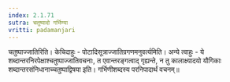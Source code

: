 ```yaml
---
index: 2.1.71
sutra: चतुष्पादो गर्भिण्या
vritti: padamanjari
---
```


  चतुष्पाज्जातिरिति। केचिदाहुः - पोटादिसूत्राज्जातिग्रगणमनुवर्त्यमिति। अन्ये त्वाहुः - ये शब्दान्तरनिरपेक्षाश्चतुष्पाज्जातिवचनाः, त एवान्तरङ्गत्वाद् गृह्यन्ते, न तु कालाक्ष्यादयो यौगिकाः शब्दान्तरसंनिधानाच्चतुष्पाद्विषया इति। गर्भिणीशब्दस्य परनिपादार्थं वचनम्॥